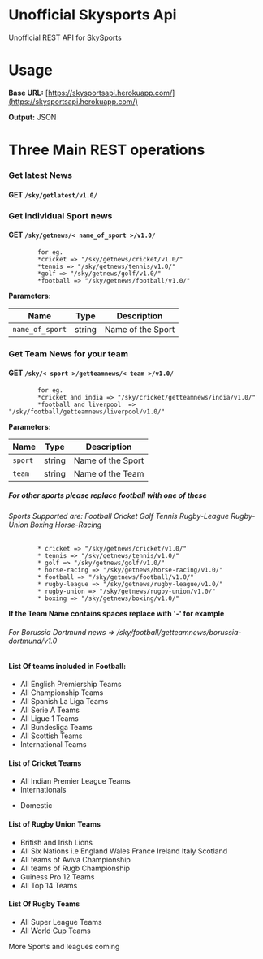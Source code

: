 Unofficial Skysports Api
============

Unofficial REST API for [SkySports](www.skysports.com) 


Usage
==========

**Base URL:** [https://skysportsapi.herokuapp.com/](https://skysportsapi.herokuapp.com/)

**Output:** JSON


Three Main REST operations
====================
	
### Get latest News 
#### GET `/sky/getlatest/v1.0/`

### Get individual Sport news 
#### GET `/sky/getnews/< name_of_sport >/v1.0/` 
		
			for eg. 
			*cricket => "/sky/getnews/cricket/v1.0/" 
			*tennis => "/sky/getnews/tennis/v1.0/" 
			*golf => "/sky/getnews/golf/v1.0/" 		
			*football => "/sky/getnews/football/v1.0/" 	 

**Parameters:**

| Name | Type | Description |
| ---- | ---- | ----------- |
| `name_of_sport` | string | Name of the Sport |
		 
### Get Team News for your team 
#### GET `/sky/< sport >/getteamnews/< team >/v1.0/` 
		 
			for eg. 
			*cricket and india => "/sky/cricket/getteamnews/india/v1.0/" 
			*football and liverpool  => "/sky/football/getteamnews/liverpool/v1.0/" 
		 
**Parameters:**

| Name | Type | Description |
| ---- | :----: | :-----------: |
| `sport` | string | Name of the Sport |
| `team` | string | Name of the Team |

	 
##### For other sports please replace football with one of these
		 
###### Sports Supported are: Football Cricket Golf Tennis Rugby-League Rugby-Union Boxing Horse-Racing 
			* cricket => "/sky/getnews/cricket/v1.0/" 
			* tennis => "/sky/getnews/tennis/v1.0/" 
			* golf => "/sky/getnews/golf/v1.0/" 		
			* horse-racing => "/sky/getnews/horse-racing/v1.0/" 
			* football => "/sky/getnews/football/v1.0/" 
			* rugby-league => "/sky/getnews/rugby-league/v1.0/" 
			* rugby-union => "/sky/getnews/rugby-union/v1.0/" 
			* boxing => "/sky/getnews/boxing/v1.0/" 
		 
	 
**If the Team Name contains spaces replace with '-' for example**
###### For Borussia Dortmund news => /sky/football/getteamnews/borussia-dortmund/v1.0   

#### List Of teams included in Football:
		 
+ All English Premiership Teams   
+ All Championship Teams   
+ All Spanish La Liga Teams   
+ All Serie A Teams   
+ All Ligue 1 Teams   
+ All Bundesliga Teams   
+ All Scottish Teams   
+ International Teams    
		 
	 
	 

#### List of Cricket Teams
* All Indian Premier League Teams 
* Internationals 
<!--
     Afghanistan 
     Australia 
     Bangladesh 
     England 
     Holland 

     India 
     Ireland 
     Kenya 
     New Zealand 
     Pakistan 

     Scotland 
     South Africa 
     Sri Lanka 
     West Indies 
     Zimbabwe 
-->
* Domestic
<!--
     Derbyshire 
     Durham 
     Essex 
     Glamorgan 
     Gloucestershire 
     Hampshire 

     Kent 
     Lancashire 
     Leicestershire 
     Middlesex 
     Northamptonshire 
     Nottinghamshire 

     Somerset 
     Surrey 
     Sussex -->
 
      
	 
#### List of Rugby Union Teams
 
+ British and Irish Lions 
+ All Six Nations i.e England Wales France Ireland Italy Scotland 
+ All teams of Aviva Championship 
+ All teams of Rugb Championship 
+ Guiness Pro 12 Teams 
+ All Top 14 Teams 
 
 
#### List Of Rugby Teams
+ All Super League Teams 
+ All World Cup Teams      
	 
 
More Sports and leagues coming
	
